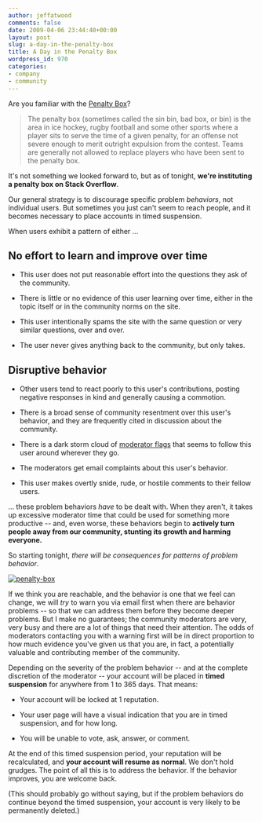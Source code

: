 ```yaml
---
author: jeffatwood
comments: false
date: 2009-04-06 23:44:40+00:00
layout: post
slug: a-day-in-the-penalty-box
title: A Day in the Penalty Box
wordpress_id: 970
categories:
- company
- community
---
```



Are you familiar with the [Penalty Box](http://en.wikipedia.org/wiki/Penalty_box)?





<blockquote>
The penalty box (sometimes called the sin bin, bad box, or bin) is the area in ice hockey, rugby football and some other sports where a player sits to serve the time of a given penalty, for an offense not severe enough to merit outright expulsion from the contest. Teams are generally not allowed to replace players who have been sent to the penalty box.
</blockquote>





It's not something we looked forward to, but as of tonight, **we're instituting a penalty box on Stack Overflow**.



Our general strategy is to discourage specific problem _behaviors_, not individual users. But sometimes you just can't seem to reach people, and it becomes necessary to place accounts in timed suspension.



When users exhibit a pattern of either ...





## No effort to learn and improve over time






  * This user does not put reasonable effort into the questions they ask of the community.

  * There is little or no evidence of this user learning over time, either in the topic itself or in the community norms on the site.

  * This user intentionally spams the site with the same question or very similar questions, over and over.

  * The user never gives anything back to the community, but only takes.






## Disruptive behavior









  * Other users tend to react poorly to this user's contributions, posting negative responses in kind and generally causing a commotion.

  * There is a broad sense of community resentment over this user's behavior, and they are frequently cited in discussion about the community.

  * There is a dark storm cloud of [moderator flags](http://blog.stackoverflow.com/2011/01/improved-flagging/) that seems to follow this user around wherever they go.

  * The moderators get email complaints about this user's behavior.

  * This user makes overtly snide, rude, or hostile comments to their fellow users.




… these problem behaviors _have_ to be dealt with. When they aren't, it takes up excessive moderator time that could be used for something more productive -- and, even worse, these behaviors begin to **actively turn people away from our community, stunting its growth and harming everyone.**



So starting tonight, _there will be consequences for patterns of problem behavior_. 



[![penalty-box](http://blog.stackoverflow.com/wp-content/uploads/penalty-box.jpg)](http://www.flickr.com/photos/jamescalder/511809934/)



If we think you are reachable, and the behavior is one that we feel can change, we will _try_ to warn you via email first when there are behavior problems -- so that we can address them before they become deeper problems. But I make no guarantees; the community moderators are very, very busy and there are a lot of things that need their attention. The odds of moderators contacting you with a warning first will be in direct proportion to how much evidence you've given us that you are, in fact, a potentially valuable and contributing member of the community.



Depending on the severity of the problem behavior -- and at the complete discretion of the moderator -- your account will be placed in **timed suspension** for anywhere from 1 to 365 days. That means:







  * Your account will be locked at 1 reputation.

  * Your user page will have a visual indication that you are in timed suspension, and for how long.

  * You will be unable to vote, ask, answer, or comment.




At the end of this timed suspension period, your reputation will be recalculated, and **your account will resume as normal**. We don't hold grudges. The point of all this is to address the behavior. If the behavior improves, you are welcome back. 



(This should probably go without saying, but if the problem behaviors do continue beyond the timed suspension, your account is very likely to be permanently deleted.)

